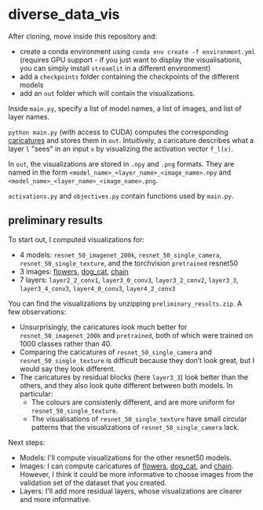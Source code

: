 # diverse_data_vis

After cloning, move inside this repository and:
* create a conda environment using `conda env create -f environment.yml` (requires GPU support - if you just want to display the visualisations, you can simply install `streamlit` in a different environment)
* add a `checkpoints` folder containing the checkpoints of the different models
* add an `out` folder which will contain the visualizations.

Inside `main.py`, specify a list of model names, a list of images, and list of layer names. 

`python main.py` (with access to CUDA) computes the corresponding [caricatures](https://github.com/tensorflow/lucid/issues/121) and stores them in `out`. Intuitively, a caricature describes what a layer `l` "sees" in an input `x` by visualizing the activation vector `f_l(x)`.

In `out`, the visualizations are stored in `.npy` and `.png` formats. They are named in the form `<model_name>_<layer_name>_<image_name>.npy` and `<model_name>_<layer_name>_<image_name>.png`.

`activations.py` and `objectives.py` contain functions used by `main.py`.

## preliminary results

To start out, I computed visualizations for:
* 4 models: `resnet_50_imagenet_200k`, `resnet_50_single_camera`, `resnet_50_single_texture`, and the torchvision `pretrained` resnet50
* 3 images: [flowers](https://distill.pub/2018/building-blocks/examples/input_images/flowers.jpeg), [dog_cat](https://distill.pub/2018/building-blocks/examples/input_images/dog_cat.jpeg), [chain](https://distill.pub/2018/building-blocks/examples/input_images/chain.jpeg)
* 7 layers: `layer2_2_conv1`, `layer3_0_conv3`, `layer3_2_conv2`, `layer3_3`, `layer3_4_conv3`, `layer4_0_conv3`, `layer4_2_conv3`


You can find the visualizations by unzipping `preliminary_results.zip`. A few observations:
* Unsurprisingly, the caricatures look much better for `resnet_50_imagenet_200k` and `pretrained`, both of which were trained on 1000 classes rather than 40.
* Comparing the caricatures of `resnet_50_single_camera` and `resnet_50_single_texture` is difficult because they don’t look great, but I would say they look different. 
* The caricatures by residual blocks (here `layer3_3`) look better than the others, and they also look quite different between both models. In particular: 
    * The colours are consistenly different, and are more uniform for `resnet_50_single_texture`.
    * The visualisations of `resnet_50_single_texture` have small circular patterns that the visualizations of `resnet_50_single_camera` lack.

Next steps:
* Models: I'll compute visualizations for the other resnet50 models.
* Images: I can compute caricatures of [flowers](https://distill.pub/2018/building-blocks/examples/input_images/flowers.jpeg), [dog_cat](https://distill.pub/2018/building-blocks/examples/input_images/dog_cat.jpeg), and [chain](https://distill.pub/2018/building-blocks/examples/input_images/chain.jpeg). However, I think it could be more informative to choose images from the validation set of the dataset that you created.
* Layers: I'll add more residual layers, whose visualizations are clearer and more informative.